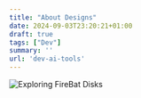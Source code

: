 ```yaml
---
title: "About Designs"
date: 2024-09-03T23:20:21+01:00
draft: true
tags: ["Dev"]
summary: ''
url: 'dev-ai-tools'
---
```


![Exploring FireBat Disks](/blog_img/outro/porsche.png)
